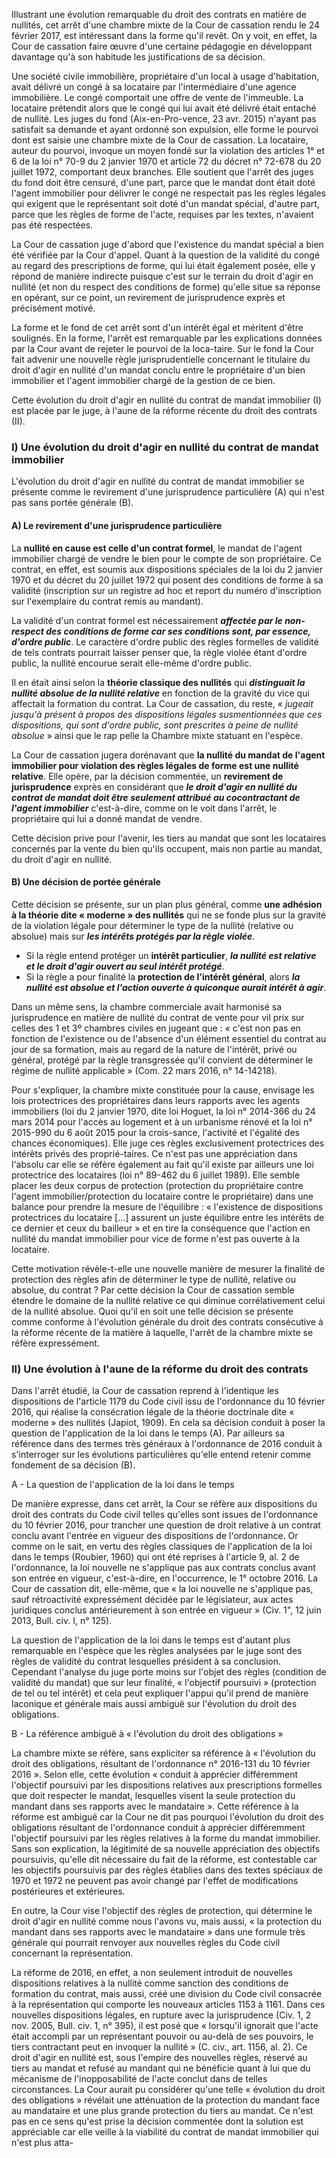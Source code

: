 Illustrant une évolution remarquable du droit des contrats en matière de nullités, cet arrêt d'une chambre mixte de la Cour de cassation rendu le 24 février 2017, est intéressant dans la forme qu'il revêt. On y voit, en effet, la Cour de cassation faire œuvre d'une certaine pédagogie en développant davantage qu'à son habitude les justifications de sa décision.

Une société civile immobilière, propriétaire d'un local à usage d'habitation, avait délivré un congé à sa locataire par l'intermédiaire d'une agence immobilière. Le congé comportait une offre de vente de l'immeuble. La locataire prétendit alors que le congé qui lui avait été délivré était entaché de nullité. Les juges du fond (Aix-en-Pro-vence, 23 avr. 2015) n'ayant pas satisfait sa demande et ayant ordonné son expulsion, elle forme le pourvoi dont est saisie une chambre mixte de la Cour de cassation. La locataire, auteur du pourvoi, invoque un moyen fondé sur la violation des articles 1° et 6 de la loi n° 70-9 du 2 janvier 1970 et article 72 du décret n° 72-678 du 20 juillet 1972, comportant deux branches. Elle soutient que l'arrêt des juges du fond doit être censuré, d'une part, parce que le mandat dont était doté l'agent immobilier pour délivrer le congé ne respectait pas les règles légales qui exigent que le représentant soit doté d'un mandat spécial, d'autre part, parce que les règles de forme de l'acte, requises par les textes, n'avaient pas été respectées.

La Cour de cassation juge d'abord que l'existence du mandat spécial a bien été vérifiée par la Cour d'appel. Quant à la question de la validité du congé au regard des prescriptions de forme, qui lui était également posée, elle y répond de manière indirecte puisque c'est sur le terrain du droit d'agir en nullité (et non du respect des conditions de forme) qu'elle situe sa réponse en opérant, sur ce point, un revirement de jurisprudence exprès et précisément motivé.

La forme et le fond de cet arrêt sont d'un intérêt égal et méritent d'être soulignés. En la forme, l'arrêt est remarquable par les explications données par la Cour avant de rejeter le pourvoi de la loca-taire. Sur le fond la Cour fait advenir une nouvelle règle jurisprudentielle concernant le titulaire du droit d'agir en nullité d'un mandat conclu entre le propriétaire d'un bien immobilier et l'agent immobilier chargé de la gestion de ce bien.

Cette évolution du droit d'agir en nullité du contrat de mandat immobilier (I) est placée par le juge, à l'aune de la réforme récente du droit des contrats (II).

### I) Une évolution du droit d'agir en nullité du contrat de mandat immobilier

L'évolution du droit d'agir en nullité du contrat de mandat immobilier se présente comme le revirement d'une jurisprudence particulière (A) qui n'est pas sans portée générale (B).

#### A) Le revirement d'une jurisprudence particulière

La **nullité en cause est celle d'un contrat formel**, le mandat de l'agent immobilier chargé de vendre le bien pour le compte de son propriétaire. Ce contrat, en effet, est soumis aux dispositions spéciales de la loi du 2 janvier 1970 et du décret du 20 juillet 1972 qui posent des conditions de forme à sa validité (inscription sur un registre ad hoc et report du numéro d'inscription sur l'exemplaire du contrat remis au mandant). 

La validité d'un contrat formel est nécessairement ***affectée par le non-respect des conditions de forme car ses conditions sont, par essence, d'ordre public***. Le caractère d'ordre public des règles formelles de validité de tels contrats pourrait laisser penser que, la règle violée étant d'ordre public, la nullité encourue serait elle-même d'ordre public.

Il en était ainsi selon la **théorie classique des nullités** qui ***distinguait la nullité absolue de la nullité relative*** en fonction de la gravité du vice qui affectait la formation du contrat. La Cour de cassation, du reste, « *jugeait jusqu'à présent à propos des dispositions légales susmentionnées que ces dispositions, qui sont d'ordre public, sont prescrites à peine de nullité absolue* » ainsi que le rap pelle la Chambre mixte statuant en l'espèce.

La Cour de cassation jugera dorénavant que **la nullité du mandat de l'agent immobilier pour violation des règles légales de forme est une nullité relative**. Elle opère, par la décision commentée, un **revirement de jurisprudence** exprès en considérant que ***le droit d'agir en nullité du contrat de mandat doit être seulement attribué au cocontractant de l'agent immobilier*** c'est-à-dire, comme on le voit dans l'arrêt, le propriétaire qui lui a donné mandat de vendre.

Cette décision prive pour l'avenir, les tiers au mandat que sont les locataires concernés par la vente du bien qu'ils occupent, mais non partie au mandat, du droit d'agir en nullité.

#### B) Une décision de portée générale

Cette décision se présente, sur un plan plus général, comme **une adhésion à la théorie dite « moderne » des nullités** qui ne se fonde plus sur la gravité de la violation légale pour déterminer le type de la nullité (relative ou absolue) mais sur ***les intérêts protégés par la règle violée***. 
- Si la règle entend protéger un **intérêt particulier**, ***la nullité est relative et le droit d'agir ouvert au seul intérêt protégé***. 
- Si la règle a pour finalité la **protection de l'intérêt général**, alors ***la nullité est absolue et l'action ouverte à quiconque aurait intérêt à agir***. 

Dans un même sens, la chambre commerciale avait harmonisé sa jurisprudence en matière de nullité du contrat de vente pour vil prix sur celles des 1 et 3º chambres civiles en jugeant que : « c'est non pas en fonction de l'existence ou de l'absence d'un élément essentiel du contrat au jour de sa formation, mais au regard de la nature de l'intérêt, privé ou général, protégé par la règle transgressée qu'il convient de déterminer le régime de nullité applicable » (Com. 22 mars 2016, n° 14-14218).

Pour s'expliquer, la chambre mixte constituée pour la cause, envisage les lois protectrices des propriétaires dans leurs rapports avec les agents immobiliers (loi du 2 janvier 1970, dite loi Hoguet, la loi n° 2014-366 du 24 mars 2014 pour l'accès au logement et à un urbanisme rénové et la loi n° 2015-990 du 6 août 2015 pour la crois-sance, l'activité et l'égalité des chances économiques). Elle juge ces règles exclusivement protectrices des intérêts privés des proprié-taires. Ce n'est pas une appréciation dans l'absolu car elle se réfère également au fait qu'il existe par ailleurs une loi protectrice des locataires (loi n° 89-462 du 6 juillet 1989). Elle semble placer les deux corpus de protection (protection du propriétaire contre l'agent immobilier/protection du locataire contre le propriétaire) dans une balance pour prendre la mesure de l'équilibre : « l'existence de dispositions protectrices du locataire [...] assurent un juste équilibre entre les intérêts de ce dernier et ceux du bailleur » et en tire la conséquence que l'action en nullité du mandat immobilier pour vice de forme n'est pas ouverte à la locataire.

Cette motivation révèle-t-elle une nouvelle manière de mesurer la finalité de protection des règles afin de déterminer le type de nullité, relative ou absolue, du contrat ? Par cette décision la Cour de cassation semble étendre le domaine de la nullité relative ce qui diminue corrélativement celui de la nullité absolue. Quoi qu'il en soit une telle décision se présente comme conforme à l'évolution générale du droit des contrats consécutive à la réforme récente de la matière à laquelle, l'arrêt de la chambre mixte se réfère expressément.

### Il) Une évolution à l'aune de la réforme du droit des contrats

Dans l'arrêt étudié, la Cour de cassation reprend à l'identique les dispositions de l'article 1179 du Code civil issu de l'ordonnance du 10 février 2016, qui réalise la consécration légale de la théorie doctrinale dite « moderne » des nullités (Japiot, 1909). En cela sa décision conduit à poser la question de l'application de la loi dans le temps (A). Par ailleurs sa référence dans des termes très généraux à l'ordonnance de 2016 conduit à s'interroger sur les évolutions particulières qu'elle entend retenir comme fondement de sa décision (B).

A - La question de l'application de la loi dans le temps

De manière expresse, dans cet arrêt, la Cour se réfère aux dispositions du droit des contrats du Code civil telles qu'elles sont issues de l'ordonnance du 10 février 2016, pour trancher une question de droit relative à un contrat conclu avant l'entrée en vigueur des dispositions de l'ordonnance. Or comme on le sait, en vertu des règles classiques de l'application de la loi dans le temps (Roubier, 1960) qui ont été reprises à l'article 9, al. 2 de l'ordonnance, la loi nouvelle ne s'applique pas aux contrats conclus avant son entrée en vigueur, c'est-à-dire, en l'occurrence, le 1° octobre 2016. La Cour de cassation dit, elle-même, que « la loi nouvelle ne s'applique pas, sauf rétroactivité expressément décidée par le législateur, aux actes juridiques conclus antérieurement à son entrée en vigueur » (Civ. 1", 12 juin 2013, Bull. civ. I, n° 125).

La question de l'application de la loi dans le temps est d'autant plus remarquable en l'espèce que les règles analysées par le juge sont des règles de validité du contrat lesquelles président à sa conclusion. Cependant l'analyse du juge porte moins sur l'objet des règles (condition de validité du mandat) que sur leur finalité, « l'objectif poursuivi » (protection de tel ou tel intérêt) et cela peut expliquer l'appui qu'il prend de manière laconique et générale mais aussi ambiguë sur l'évolution du droit des obligations.

B - La référence ambiguë à « l'évolution du droit des obligations »

La chambre mixte se réfère, sans expliciter sa référence à « l'évolution du droit des obligations, résultant de l'ordonnance n° 2016-131 du 10 février 2016 ». Selon elle, cette évolution « conduit à apprécier différemment l'objectif poursuivi par les dispositions relatives aux prescriptions formelles que doit respecter le mandat, lesquelles visent la seule protection du mandant dans ses rapports avec le mandataire ». Cette référence à la réforme est ambiguë car la Cour ne dit pas pourquoi l'évolution du droit des obligations résultant de l'ordonnance conduit à apprécier différemment l'objectif poursuivi par les règles relatives à la forme du mandat immobilier. Sans son explication, la légitimité de sa nouvelle appréciation des objectifs poursuivis, qu'elle dit nécessaire du fait de la réforme, est contestable car les objectifs poursuivis par des règles établies dans des textes spéciaux de 1970 et 1972 ne peuvent pas avoir changé par l'effet de modifications postérieures et extérieures.

En outre, la Cour vise l'objectif des règles de protection, qui détermine le droit d'agir en nullité comme nous l'avons vu, mais aussi, « la protection du mandant dans ses rapports avec le mandataire » dans une formule très générale qui pourrait renvoyer aux nouvelles règles du Code civil concernant la représentation.

La réforme de 2016, en effet, a non seulement introduit de nouvelles dispositions relatives à la nullité comme sanction des conditions de formation du contrat, mais aussi, créé une division du Code civil consacrée à la représentation qui comporte les nouveaux articles 1153 à 1161. Dans ces nouvelles dispositions légales, en rupture avec la jurisprudence (Civ. 1, 2 nov. 2005, Bull. civ. 1, n° 395), il est posé que « lorsqu'il ignorait que l'acte était accompli par un représentant pouvoir ou au-delà de ses pouvoirs, le tiers contractant peut en invoquer la nullité » (C. civ., art. 1156, al. 2). Ce droit d'agir en nullité est, sous l'empire des nouvelles règles, réservé au tiers au mandat et refusé au mandant qui ne bénéficie quant à lui que du mécanisme de l'inopposabilité de l'acte conclut dans de telles circonstances. La Cour aurait pu considérer qu'une telle « évolution du droit des obligations » révélait une atténuation de la protection du mandant face au mandataire et une plus grande protection du tiers au mandat. Ce n'est pas en ce sens qu'est prise la décision commentée dont la solution est appréciable car elle veille à la viabilité du contrat de mandat immobilier qui n'est plus atta-